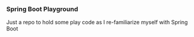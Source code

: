 ### Spring Boot Playground

Just a repo to hold some play code as I re-familiarize myself with Spring Boot